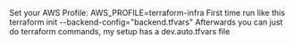Set your AWS Profile:
AWS_PROFILE=terraform-infra
First time run like this
terraform init --backend-config="backend.tfvars"
Afterwards you can just do terraform commands, my setup has a dev.auto.tfvars file
